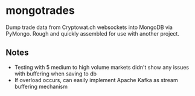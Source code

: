 # mongotrades

Dump trade data from Cryptowat.ch websockets into MongoDB via PyMongo. Rough and quickly assembled for use with another project.

## Notes

* Testing with 5 medium to high volume markets didn't show any issues with buffering when saving to db
* If overload occurs, can easily implement Apache Kafka as stream buffering mechanism
